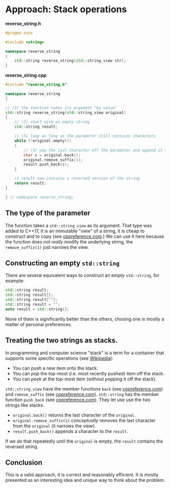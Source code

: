 # Approach: Stack operations

**reverse_string.h**
```cpp
#pragma once

#include <string>

namespace reverse_string
{
    std::string reverse_string(std::string_view str);
}
```

**reverse_string.cpp**
```cpp
#include "reverse_string.h"

namespace reverse_string
{

// (1) the function takes its argument "by value"
std::string reverse_string(std::string_view original)
{
    // (2) start with an empty string
    std::string result;

    // (3) loop as long as the parameter still contains characters
    while (!original.empty())
    {
        // (3) pop the last character off the parameter and append it to the result
        char c = original.back();
        original.remove_suffix(1);
        result.push_back(c);
    }

    // result now contains a reversed version of the string
    return result;
}

} // namespace reverse_string;
```

## The type of the parameter

The function takes a `std::string_view` as its argument.
That type was added to C++17, it is an immutable "view" of a string, it is cheap to construct and to copy (see [cppreference.com][cppref-stringview].)
We can use it here because the function does not *really* modify the underlying string, the `remove_suffix(1)` just narrows the view.

## Constructing an empty `std::string`

There are several equivalent ways to construct an empty `std::string`, for example:
```cpp
std::string result;
std::string result{};
std::string result{""};
std::string result = "";
auto result = std::string{};
```

None of them is significantly better than the others, chosing one is mostly a matter of personal preferences.

## Treating the two strings as stacks.

In programming and computer science "stack" is a term for a container that supports some specific operations (see [Wikipedia][wiki-stack]):

- You can *push* a new item onto the stack.
- You can *pop* the top-most (i.e. most recently pushed) item off the stack.
- You can *peek* at the top-most item (without popping it off the stack).

`std::string_view` have the member functions `back` (see [cppreference.com][cppref-stringview-back]) and `remove_suffix` (see [cppreference.com][cppref-string-removesuffix]).
`std::string` has the member function `push_back` (see [cppreference.com][cppref-string-pushback]).
They let use use the two strings like stacks.

- `original.back()` returns the last character of the `original`.
- `original.remove_suffix(1)` *conceptually* removes the last character from the `original` (it narrows the view).
- `result.push_back()` appends a character to the `result`.

If we do that repeatedly until the `original` is empty, the `result` contains the reversed string.

## Conclusion

This is a valid approach, it is correct and reasonably efficient.
It is mostly presented as an interesting idea and unique way to think about the problem.


[cppref-stringview]: https://en.cppreference.com/w/cpp/string/basic_string_view
[wiki-stack]: https://en.wikipedia.org/wiki/Stack_(abstract_data_type)
[cppref-stringview-back]: https://en.cppreference.com/w/cpp/string/basic_string_view/back
[cppref-string-removesuffix]: https://en.cppreference.com/w/cpp/string/basic_string_view/remove_suffix
[cppref-string-pushback]: https://en.cppreference.com/w/cpp/string/basic_string/push_back

